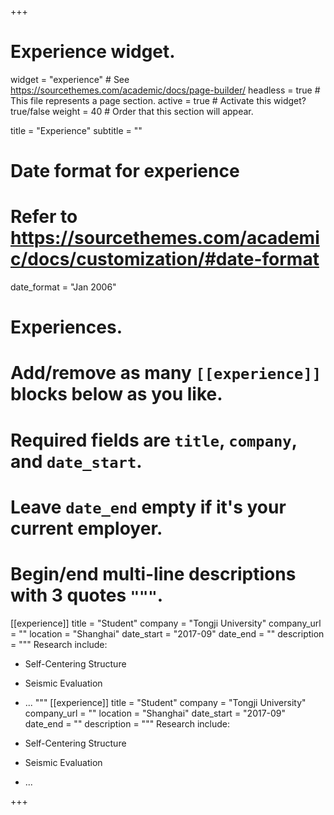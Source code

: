 +++
# Experience widget.
widget = "experience"  # See https://sourcethemes.com/academic/docs/page-builder/
headless = true  # This file represents a page section.
active = true  # Activate this widget? true/false
weight = 40  # Order that this section will appear.

title = "Experience"
subtitle = ""

# Date format for experience
#   Refer to https://sourcethemes.com/academic/docs/customization/#date-format
date_format = "Jan 2006"

# Experiences.
#   Add/remove as many `[[experience]]` blocks below as you like.
#   Required fields are `title`, `company`, and `date_start`.
#   Leave `date_end` empty if it's your current employer.
#   Begin/end multi-line descriptions with 3 quotes `"""`.
[[experience]]
  title = "Student"
  company = "Tongji University"
  company_url = ""
  location = "Shanghai"
  date_start = "2017-09"
  date_end = ""
  description = """
  Research include:
  
  * Self-Centering Structure
  * Seismic Evaluation
  * ...
  """
[[experience]]
  title = "Student"
  company = "Tongji University"
  company_url = ""
  location = "Shanghai"
  date_start = "2017-09"
  date_end = ""
  description = """
  Research include:
  
  * Self-Centering Structure
  * Seismic Evaluation
  * ...

+++

